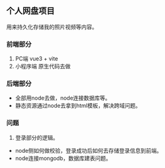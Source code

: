 ## 个人网盘项目
用来持久化存储我的照片视频等内容。
### 前端部分
1. PC端 vue3 + vite
2. 小程序端 原生代码去做
### 后端部分
- 全部用node去做，node连接数据库等。
- 静态资源通过node去拿到html模板，解决跨域问题。

### 问题
1. 登录部分的逻辑。
  - node侧如何做校验，登录成功后如何去存储登录信息到前端。
  - node连接mongodb，数据库建表问题。